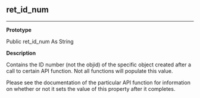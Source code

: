 ## ret_id_num

---

**Prototype**

Public ret_id_num As String

**Description**

Contains the ID number (not the objid) of the specific object created after a call to certain API function. Not all functions will populate this value.

Please see the documentation of the particular API function for information on whether or not it sets the value of this property after it completes.